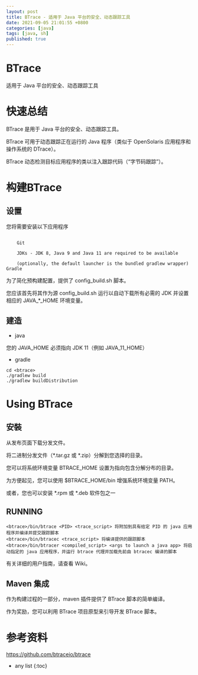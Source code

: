```yaml
---
layout: post
title: BTrace - 适用于 Java 平台的安全、动态跟踪工具
date: 2021-09-05 21:01:55 +0800
categories: [java]
tags: [java, sh]
published: true
---
```


# BTrace 

适用于 Java 平台的安全、动态跟踪工具

# 快速总结

BTrace 是用于 Java 平台的安全、动态跟踪工具。

BTrace 可用于动态跟踪正在运行的 Java 程序（类似于 OpenSolaris 应用程序和操作系统的 DTrace）。 

BTrace 动态检测目标应用程序的类以注入跟踪代码（“字节码跟踪”）。

# 构建BTrace

## 设置

您将需要安装以下应用程序

```

    Git

    JDKs - JDK 8, Java 9 and Java 11 are required to be available

    (optionally, the default launcher is the bundled gradlew wrapper) Gradle

```

为了简化预构建配置，提供了 config_build.sh 脚本。 

您应该首先将其作为源 config_build.sh 运行以自动下载所有必需的 JDK 并设置相应的 JAVA_*_HOME 环境变量。

## 建造

- java


您的 JAVA_HOME 必须指向 JDK 11（例如 JAVA_11_HOME）

- gradle

```
cd <btrace>
./gradlew build
./gradlew buildDistribution
```

# Using BTrace

## 安裝

从发布页面下载分发文件。 

将二进制分发文件（*.tar.gz 或 *.zip）分解到您选择的目录。

您可以将系统环境变量 BTRACE_HOME 设置为指向包含分解分布的目录。

为方便起见，您可以使用 $BTRACE_HOME/bin 增强系统环境变量 PATH。

或者，您也可以安装 *.rpm 或 *.deb 软件包之一

## RUNNING

```
<btrace>/bin/btrace <PID> <trace_script> 将附加到具有给定 PID 的 java 应用程序并编译并提交跟踪脚本
<btrace>/bin/btracec <trace_script> 将编译提供的跟踪脚本
<btrace>/bin/btracer <compiled_script> <args to launch a java app> 将启动指定的 java 应用程序，并运行 btrace 代理并加载先前由 btracec 编译的脚本
```

有关详细的用户指南，请查看 Wiki。

## Maven 集成

作为构建过程的一部分，maven 插件提供了 BTrace 脚本的简单编译。 

作为奖励，您可以利用 BTrace 项目原型来引导开发 BTrace 脚本。

# 参考资料

https://github.com/btraceio/btrace

* any list
{:toc}